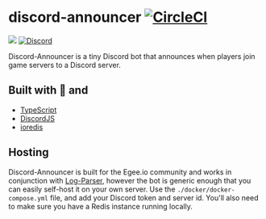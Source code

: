 # discord-announcer [![CircleCI](https://circleci.com/gh/Egeeio/gsd-discord-announcer.svg?style=svg)](https://circleci.com/gh/Egeeio/gsd-discord-announcer)

<a href="https://codeclimate.com/github/egee-irl/gsd-discord-announcer/maintainability"><img src="https://api.codeclimate.com/v1/badges/0e771663ebf57b75cb43/maintainability" /></a>
[![Discord](https://discordapp.com/api/guilds/183740337976508416/widget.png?style=shield)](https://discord.gg/EMbcgR8)

Discord-Announcer is a tiny Discord bot that announces when players join game servers to a Discord server.

## Built with 💖 and

- [TypeScript](https://www.typescriptlang.org/)
- [DiscordJS](https://discord.js.org/#/)
- [ioredis](https://github.com/luin/ioredis)

## Hosting

Discord-Announcer is built for the Egee.io community and works in conjunction with [Log-Parser](https://github.com/Egeeio/gsd-log-parser), however the bot is generic enough that you can easily self-host it on your own server. Use the `./docker/docker-compose.yml` file, and add your Discord token and server id. You'll also need to make sure you have a Redis instance running locally.
